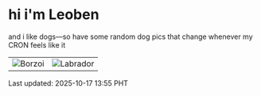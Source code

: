 # hi i'm Leoben

and i like dogs—so have some random dog pics that change whenever my CRON feels like it

|  |  |
|--------|----------|
| ![Borzoi](https://random-dog-vercel.vercel.app/api/random-borzoi?v=1760680537) | ![Labrador](https://random-dog-vercel.vercel.app/api/random-labrador?v=1760680537) |

Last updated: 2025-10-17 13:55 PHT
